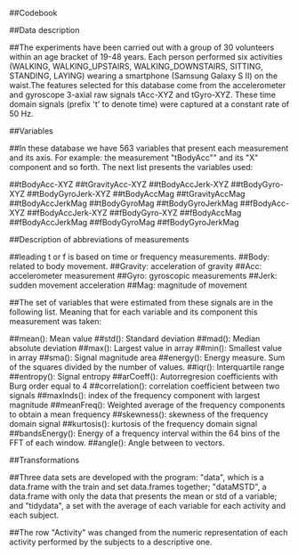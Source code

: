 ##Codebook

##Data description

##The experiments have been carried out with a group of 30 volunteers within an age bracket of 19-48 years. Each person performed six activities (WALKING, WALKING_UPSTAIRS, WALKING_DOWNSTAIRS, SITTING, STANDING, LAYING) wearing a smartphone (Samsung Galaxy S II) on the waist.The features selected for this database come from the accelerometer and gyroscope 3-axial raw signals tAcc-XYZ and tGyro-XYZ. These time domain signals (prefix 't' to denote time) were captured at a constant rate of 50 Hz.

##Variables

##In these database we have 563 variables that present each measurement and its axis. For example: the measurement "tBodyAcc"" and its "X" component and so forth. The next list presents the variables used:

##tBodyAcc-XYZ
##tGravityAcc-XYZ
##tBodyAccJerk-XYZ
##tBodyGyro-XYZ
##tBodyGyroJerk-XYZ
##tBodyAccMag
##tGravityAccMag
##tBodyAccJerkMag
##tBodyGyroMag
##tBodyGyroJerkMag
##fBodyAcc-XYZ
##fBodyAccJerk-XYZ
##fBodyGyro-XYZ
##fBodyAccMag
##fBodyAccJerkMag
##fBodyGyroMag
##fBodyGyroJerkMag

##Description of abbreviations of measurements

##leading t or f is based on time or frequency measurements.
##Body: related to body movement.
##Gravity: acceleration of gravity
##Acc: accelerometer measurement
##Gyro: gyroscopic measurements
##Jerk: sudden movement acceleration
##Mag: magnitude of movement

##The set of variables that were estimated from these signals are in the following list. Meaning that for each variable and its component this measurement was taken:

##mean(): Mean value
##std(): Standard deviation
##mad(): Median absolute deviation 
##max(): Largest value in array
##min(): Smallest value in array
##sma(): Signal magnitude area
##energy(): Energy measure. Sum of the squares divided by the number of values. 
##iqr(): Interquartile range 
##entropy(): Signal entropy
##arCoeff(): Autorregresion coefficients with Burg order equal to 4
##correlation(): correlation coefficient between two signals
##maxInds(): index of the frequency component with largest magnitude
##meanFreq(): Weighted average of the frequency components to obtain a mean frequency
##skewness(): skewness of the frequency domain signal 
##kurtosis(): kurtosis of the frequency domain signal 
##bandsEnergy(): Energy of a frequency interval within the 64 bins of the FFT of each window.
##angle(): Angle between to vectors.

##Transformations

##Three data sets are developed with the program: "data", which is a data.frame with the train and set data.frames together; "dataMSTD", a data.frame with only the data that presents the mean or std of a variable; and "tidydata", a set with the average of each variable for each activity and each subject.

##The row "Activity" was changed from the numeric representation of each activity performed by the subjects to a descriptive one.

